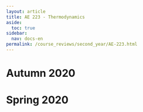 ```yaml
---
layout: article
title: AE 223 - Thermodynamics
aside:
  toc: true
sidebar:
  nav: docs-en
permalink: /course_reviews/second_year/AE-223.html
---
```

# Autumn 2020

# Spring 2020